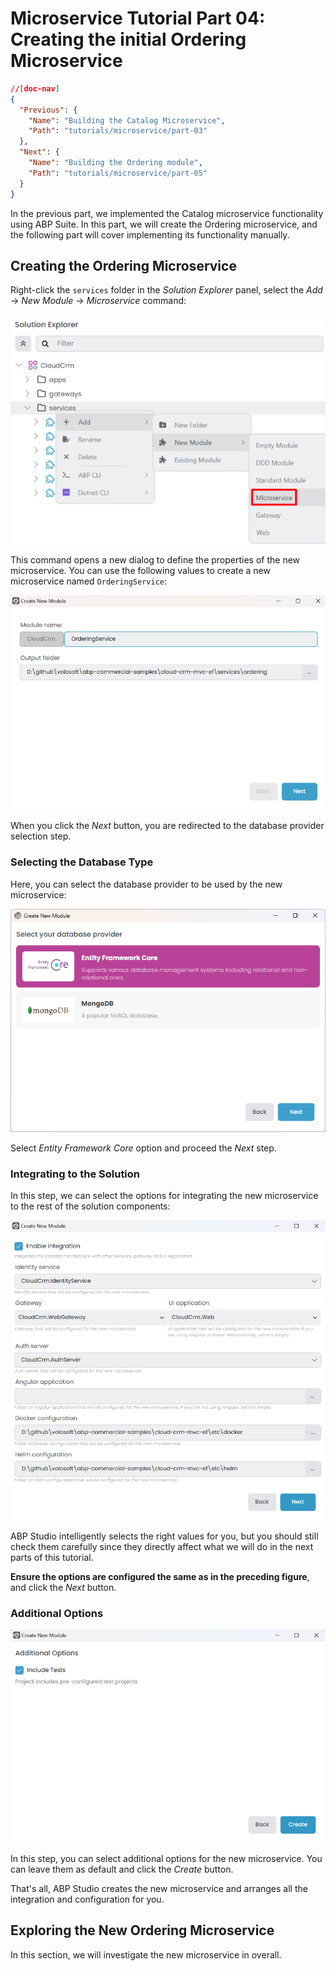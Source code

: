 # Microservice Tutorial Part 04: Creating the initial Ordering Microservice

````json
//[doc-nav]
{
  "Previous": {
    "Name": "Building the Catalog Microservice",
    "Path": "tutorials/microservice/part-03"
  },
  "Next": {
    "Name": "Building the Ordering module",
    "Path": "tutorials/microservice/part-05"
  }
}
````

In the previous part, we implemented the Catalog microservice functionality using ABP Suite. In this part, we will create the Ordering microservice, and the following part will cover implementing its functionality manually.

## Creating the Ordering Microservice

Right-click the `services` folder in the *Solution Explorer* panel, select the *Add* -> *New Module* -> *Microservice* command:

![abp-studio-add-new-microservice-command](images/abp-studio-add-new-microservice-command-2.png)

This command opens a new dialog to define the properties of the new microservice. You can use the following values to create a new microservice named `OrderingService`:

![abp-studio-add-new-microservice-dialog](images/abp-studio-add-new-microservice-dialog-2.png)

When you click the *Next* button, you are redirected to the database provider selection step.

### Selecting the Database Type

Here, you can select the database provider to be used by the new microservice:

![abp-studio-add-new-microservice-dialog-database-step](images/abp-studio-add-new-microservice-dialog-database-step.png)

Select *Entity Framework Core* option and proceed the *Next* step.

### Integrating to the Solution

In this step, we can select the options for integrating the new microservice to the rest of the solution components:

![abp-studio-add-new-microservice-dialog-integration-step](images/abp-studio-add-new-microservice-dialog-integration-step.png)

ABP Studio intelligently selects the right values for you, but you should still check them carefully since they directly affect what we will do in the next parts of this tutorial.

**Ensure the options are configured the same as in the preceding figure**, and click the *Next* button.

### Additional Options

![abp-studio-add-new-microservice-dialog-additional-options-step](images/abp-studio-add-new-microservice-dialog-additional-options-step.png)

In this step, you can select additional options for the new microservice. You can leave them as default and click the *Create* button.

That's all, ABP Studio creates the new microservice and arranges all the integration and configuration for you.

## Exploring the New Ordering Microservice

In this section, we will investigate the new microservice in overall.
